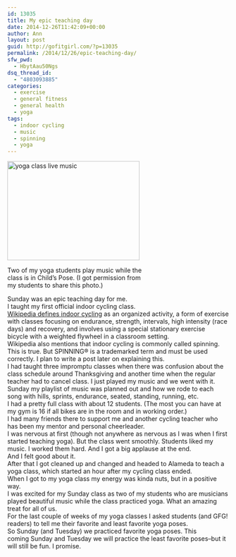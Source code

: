 ```yaml
---
id: 13035
title: My epic teaching day
date: 2014-12-26T11:42:09+00:00
author: Ann
layout: post
guid: http://gofitgirl.com/?p=13035
permalink: /2014/12/26/epic-teaching-day/
sfw_pwd:
  - HbytAau50Ngs
dsq_thread_id:
  - "4803093885"
categories:
  - exercise
  - general fitness
  - general health
  - yoga
tags:
  - indoor cycling
  - music
  - spinning
  - yoga
---
```

<div id="attachment_13039" style="width: 310px" class="wp-caption alignleft">
  <a href="http://gofitgirl.com/2014/12/epic-teaching-day/photo-240/" rel="attachment wp-att-13039"><img class="size-medium wp-image-13039" src="http://gofitgirl.com/wp-content/uploads/2014/12/photo-240-300x225.jpg" alt="yoga class live music" width="300" height="225" /></a>
  
  <p class="wp-caption-text">
    Two of my yoga students play music while the class is in Child&#8217;s Pose. (I got permission from my students to share this photo.)
  </p>
</div>

  
Sunday was an epic teaching day for me.  
I taught my first official indoor cycling class.  
[Wikipedia defines indoor cycling](http://en.wikipedia.org/wiki/Indoor_cycling) as an organized activity, a form of exercise with classes focusing on endurance, strength, intervals, high intensity (race days) and recovery, and involves using a special stationary exercise bicycle with a weighted flywheel in a classroom setting.  
Wikipedia also mentions that indoor cycling is commonly called spinning. This is true. But SPINNING® is a trademarked term and must be used correctly. I plan to write a post later on explaining this.  
I had taught three impromptu classes when there was confusion about the class schedule around Thanksgiving and another time when the regular teacher had to cancel class. I just played my music and we went with it.  
Sunday my playlist of music was planned out and how we rode to each song with hills, sprints, endurance, seated, standing, running, etc.  
I had a pretty full class with about 12 students. (The most you can have at my gym is 16 if all bikes are in the room and in working order.)  
I had many friends there to support me and another cycling teacher who has been my mentor and personal cheerleader.  
I was nervous at first (though not anywhere as nervous as I was when I first started teaching yoga). But the class went smoothly. Students liked my music. I worked them hard. And I got a big applause at the end.  
And I felt good about it.  
After that I got cleaned up and changed and headed to Alameda to teach a yoga class, which started an hour after my cycling class ended.  
When I got to my yoga class my energy was kinda nuts, but in a positive way.  
I was excited for my Sunday class as two of my students who are musicians played beautiful music while the class practiced yoga. What an amazing treat for all of us.  
For the last couple of weeks of my yoga classes I asked students (and GFG! readers) to tell me their favorite and least favorite yoga poses.  
So Sunday (and Tuesday) we practiced favorite yoga poses. This coming Sunday and Tuesday we will practice the least favorite poses&#8211;but it will still be fun. I promise.